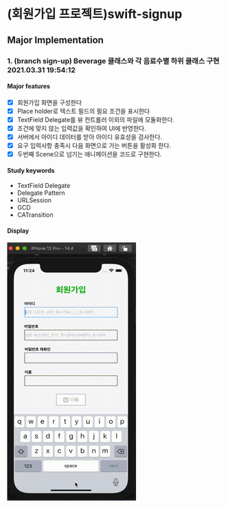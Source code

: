 # (회원가입 프로젝트)swift-signup
## Major Implementation
### 1. (branch sign-up) Beverage 클래스와 각 음료수별 하위 클래스 구현 2021.03.31 19:54:12
#### Major features
- [x] 회원가입 화면을 구성한다 
- [x] Place holder로 텍스트 필드의 필요 조건을 표시한다
- [x] TextField Delegate를 뷰 컨트롤러 이외의 파일에 모듈화한다.
- [x] 조건에 맞지 않는 입력값을 확인하여 UI에 반영한다.
- [x] 서버에서 아이디 데이터를 받아 아이디 유효성을 검사한다.
- [x] 요구 입력사항 충족시 다음 화면으로 가는 버튼을 활성화 한다.
- [x] 두번째 Scene으로 넘기는 애니메이션을 코드로 구현한다.

#### Study keywords
- TextField Delegate
- Delegate Pattern
- URLSession
- GCD
- CATransition

#### Display
<img src="images/sign-up-rec.gif" width="300"> 

